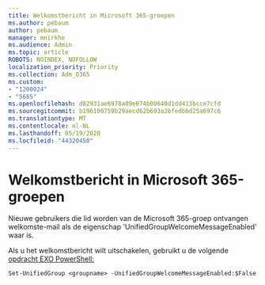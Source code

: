 ```yaml
---
title: Welkomstbericht in Microsoft 365-groepen
ms.author: pebaum
author: pebaum
manager: mnirkhe
ms.audience: Admin
ms.topic: article
ROBOTS: NOINDEX, NOFOLLOW
localization_priority: Priority
ms.collection: Adm_O365
ms.custom:
- "1200024"
- "5685"
ms.openlocfilehash: d82931ae6978a09e674b00640d1dd413bcce7cfd
ms.sourcegitcommit: b196100759b29aecd62b693a2bfedbbd25a697c6
ms.translationtype: MT
ms.contentlocale: nl-NL
ms.lasthandoff: 05/19/2020
ms.locfileid: "44320450"
---
```

# <a name="welcome-message-in-microsoft-365-groups"></a>Welkomstbericht in Microsoft 365-groepen

Nieuwe gebruikers die lid worden van de Microsoft 365-groep ontvangen welkomste-mail als de eigenschap 'UnifiedGroupWelcomeMessageEnabled' waar is.

Als u het welkomstbericht wilt uitschakelen, gebruikt u de volgende [opdracht EXO PowerShell:](https://docs.microsoft.com/powershell/exchange/exchange-online/exchange-online-powershell-v2/exchange-online-powershell-v2?view=exchange-ps)

`
Set-UnifiedGroup <groupname> -UnifiedGroupWelcomeMessageEnabled:$False
`
